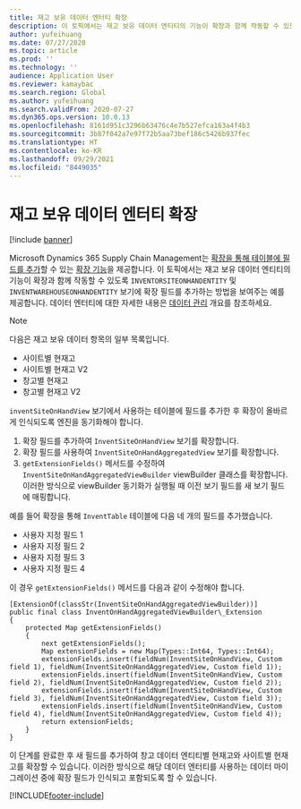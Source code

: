 ```yaml
---
title: 재고 보유 데이터 엔터티 확장
description: 이 토픽에서는 재고 보유 데이터 엔티티의 기능이 확장과 함께 작동할 수 있도록 INVENTORSITEONHANDENTITY 및 INVENTWAREHOUSEONHANDENTITY 보기에 확장 필드를 추가하는 방법을 보여주는 예를 제공합니다.
author: yufeihuang
ms.date: 07/27/2020
ms.topic: article
ms.prod: ''
ms.technology: ''
audience: Application User
ms.reviewer: kamaybac
ms.search.region: Global
ms.author: yufeihuang
ms.search.validFrom: 2020-07-27
ms.dyn365.ops.version: 10.0.13
ms.openlocfilehash: 8161d951c3296b63476c4e7b527efca163a4f4b3
ms.sourcegitcommit: 3b87f042a7e97f72b5aa73bef186c5426b937fec
ms.translationtype: HT
ms.contentlocale: ko-KR
ms.lasthandoff: 09/29/2021
ms.locfileid: "8449035"
---
```

# <a name="extend-inventory-on-hand-data-entities"></a>재고 보유 데이터 엔터티 확장

[!include [banner](../includes/banner.md)]

Microsoft Dynamics 365 Supply Chain Management는 [확장을 통해 테이블에 필드를 추가](../../fin-ops-core/dev-itpro/extensibility/add-field-extension.md)할 수 있는 [확장 기능](../../fin-ops-core/dev-itpro/extensibility/extensibility-home-page.md)을 제공합니다. 이 토픽에서는 재고 보유 데이터 엔티티의 기능이 확장과 함께 작동할 수 있도록 `INVENTORSITEONHANDENTITY` 및 `INVENTWAREHOUSEONHANDENTITY` 보기에 확장 필드를 추가하는 방법을 보여주는 예를 제공합니다. 데이터 엔터티에 대한 자세한 내용은 [데이터 관리](../../fin-ops-core/dev-itpro/data-entities/data-entities-data-packages.md) 개요를 참조하세요.

> [!NOTE]
> 다음은 재고 보유 데이터 항목의 일부 목록입니다.
>
> - 사이트별 현재고
> - 사이트별 현재고 V2
> - 창고별 현재고
> - 창고별 현재고 V2

`inventSiteOnHandView` 보기에서 사용하는 테이블에 필드를 추가한 후 확장이 올바르게 인식되도록 엔진을 동기화해야 합니다.

1. 확장 필드를 추가하여 `InventSiteOnHandView` 보기를 확장합니다.
1. 확장 필드를 사용하여 `InventSiteOnHandAggregatedView` 보기를 확장합니다.
1. `getExtensionFields()` 메서드를 수정하여 `InventSiteOnHandAggregatedViewBuilder` viewBuilder 클래스를 확장합니다. 이러한 방식으로 viewBuilder 동기화가 실행될 때 이전 보기 필드를 새 보기 필드에 매핑합니다.

예를 들어 확장을 통해 `InventTable` 테이블에 다음 네 개의 필드를 추가했습니다.

- 사용자 지정 필드 1
- 사용자 지정 필드 2
- 사용자 지정 필드 3
- 사용자 지정 필드 4

이 경우 `getExtensionFields()` 메서드를 다음과 같이 수정해야 합니다.

```xpp
[ExtensionOf(classStr(InventSiteOnHandAggregatedViewBuilder))]
public final class InventOnHandAggregatedViewBuilder\_Extension
{
    protected Map getExtensionFields()
    {
        next getExtensionFields();
        Map extensionFields = new Map(Types::Int64, Types::Int64);
        extensionFields.insert(fieldNum(InventSiteOnHandView, Custom field 1), fieldNum(InventSiteOnHandAggregatedView, Custom field 1));
        extensionFields.insert(fieldNum(InventSiteOnHandView, Custom field 2), fieldNum(InventSiteOnHandAggregatedView, Custom field 2));
        extensionFields.insert(fieldNum(InventSiteOnHandView, Custom field 3), fieldNum(InventSiteOnHandAggregatedView, Custom field 3));
        extensionFields.insert(fieldNum(InventSiteOnHandView, Custom field 4), fieldNum(InventSiteOnHandAggregatedView, Custom field 4));
        return extensionFields;
    }
}
```

이 단계를 완료한 후 새 필드를 추가하여 창고 데이터 엔티티별 현재고와 사이트별 현재고를 확장할 수 있습니다. 이러한 방식으로 해당 데이터 엔터티를 사용하는 데이터 마이그레이션 중에 확장 필드가 인식되고 포함되도록 할 수 있습니다.


[!INCLUDE[footer-include](../../includes/footer-banner.md)]